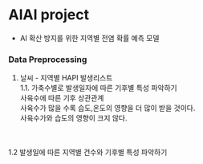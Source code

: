 # AIAI project
- AI 확산 방지를 위한 지역별 전염 확률 예측 모델

### Data Preprocessing
1. 날씨 - 지역별 HAPI 발생리스트
<br>1.1. 가축수별로 발생일자에 따른 기후별 특성 파악하기
<br>사육수에 따른 기후 상관관계
<br>사육수가 많을 수록 습도,온도의 영향을 더 많이 받을 것이다.
<br>사육수가와 습도의 영향이 크지 않다.
<br>
<br>1.2 발생일에 따른 지역별 건수와 기후별 특성 파악하기
<br>
<br>
<br>
